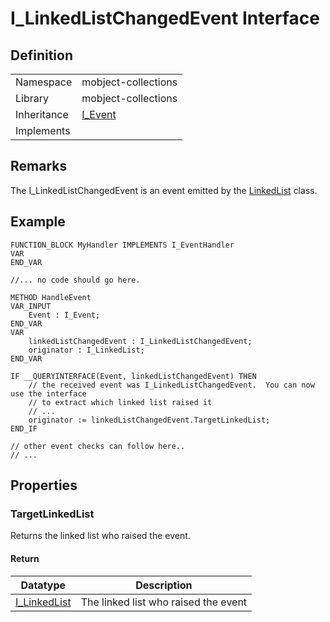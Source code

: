 # I_LinkedListChangedEvent Interface

## Definition

|             |                                                                  |
| ----------- | ---------------------------------------------------------------- |
| Namespace   | mobject-collections                                              |
| Library     | mobject-collections                                              |
| Inheritance | [I_Event](https://benhar-dev.github.io/mobject-events/#/i-event) |
| Implements  |                                                                  |

## Remarks

The I_LinkedListChangedEvent is an event emitted by the [LinkedList](linkedlist.md) class.

## Example

```declaration
FUNCTION_BLOCK MyHandler IMPLEMENTS I_EventHandler
VAR
END_VAR
```

```body
//... no code should go here.
```

```declaration
METHOD HandleEvent
VAR_INPUT
    Event : I_Event;
END_VAR
VAR
    linkedListChangedEvent : I_LinkedListChangedEvent;
    originator : I_LinkedList;
END_VAR
```

```body
IF __QUERYINTERFACE(Event, linkedListChangedEvent) THEN
    // the received event was I_LinkedListChangedEvent.  You can now use the interface
    // to extract which linked list raised it
    // ...
    originator := linkedListChangedEvent.TargetLinkedList;
END_IF

// other event checks can follow here..
// ...
```

## Properties

### TargetLinkedList

Returns the linked list who raised the event.

#### Return

| Datatype                        | Description                          |
| ------------------------------- | ------------------------------------ |
| [I_LinkedList](i-linkedlist.md) | The linked list who raised the event |
